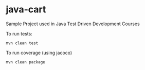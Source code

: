 # java-cart



Sample Project used in Java Test Driven Development Courses

To run tests:

    mvn clean test

To run coverage (using jacoco)

    mvn clean package
    

